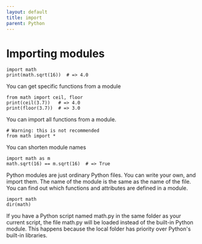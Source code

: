 ```yaml
---
layout: default
title: import
parent: Python
---
```


# Importing modules

```
import math
print(math.sqrt(16))  # => 4.0
```

You can get specific functions from a module

```
from math import ceil, floor
print(ceil(3.7))   # => 4.0
print(floor(3.7))  # => 3.0
```

You can import all functions from a module.

```
# Warning: this is not recommended
from math import *
```

You can shorten module names

```
import math as m
math.sqrt(16) == m.sqrt(16)  # => True
```

Python modules are just ordinary Python files. You can write your own, and import them. The name of the module is the same as the name of the file. You can find out which functions and attributes are defined in a module.

```
import math
dir(math)
```

If you have a Python script named math.py in the same folder as your current script, the file math.py will be loaded instead of the built-in Python module. This happens because the local folder has priority over Python's built-in libraries.
